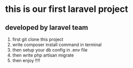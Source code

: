 # this is our first laravel project
## developed by laravel team

1. first git clone this project
2. write composer install command in terminal
3. then setup your db config in .env file
4. then write php artisan migrate
5. then enjoy !!!!
